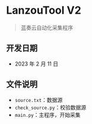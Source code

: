 # LanzouTool V2

> 蓝奏云自动化采集程序

## 开发日期

- 2023 年 2 月 11 日

## 文件说明

- `source.txt`：数据源
- `check_source.py`：校验数据源
- `main.py`：主程序，开始采集